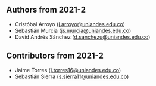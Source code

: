 Authors from 2021-2
-------------------
 * Cristóbal Arroyo (j.arroyo@uniandes.edu.co)
 * Sebastián Murcia (js.murcia@uniandes.edu.co)
 * David Andrés Sánchez (d.sanchezu@uniandes.edu.co)

Contributors from 2021-2
------------------------
 * Jaime Torres (j.torres16@uniandes.edu.co)
 * Sebastián Sierra (s.sierra11@uniandes.edu.co)